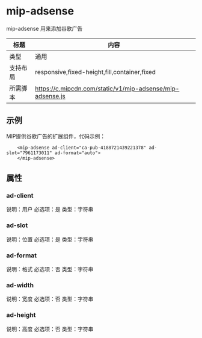 # mip-adsense

mip-adsense 用来添加谷歌广告 

标题|内容
----|----
类型|通用
支持布局|responsive,fixed-height,fill,container,fixed
所需脚本|https://c.mipcdn.com/static/v1/mip-adsense/mip-adsense.js

## 示例

MIP提供谷歌广告的扩展组件，代码示例：

```
	<mip-adsense ad-client="ca-pub-4188721439221378" ad-slot="7961173011" ad-format="auto">
	</mip-adsense>
```

## 属性

### ad-client

说明：用户
必选项：是
类型：字符串

### ad-slot

说明：位置
必选项：是
类型：字符串

### ad-format

说明：格式
必选项：否
类型：字符串

### ad-width

说明：宽度
必选项：否
类型：字符串

### ad-height

说明：高度
必选项：否
类型：字符串
